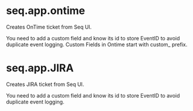 seq.app.ontime
==============

Creates OnTime ticket from Seq UI.

You need to add a custom field and know its id to store EventID to avoid duplicate event logging.
Custom Fields in Ontime start with custom_ prefix.


seq.app.JIRA
==============

Creates JIRA ticket from Seq UI.

You need to add a custom field and know its id to store EventID to avoid duplicate event logging.



